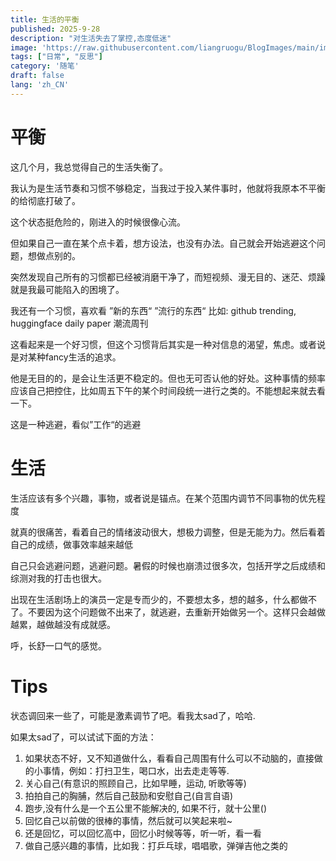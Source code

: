 ```yaml
---
title: 生活的平衡
published: 2025-9-28
description: "对生活失去了掌控,态度低迷"
image: 'https://raw.githubusercontent.com/liangruogu/BlogImages/main/img/%E3%80%90%E5%93%B2%E9%A3%8E%E5%A3%81%E7%BA%B8%E3%80%91%E5%9B%B4%E5%A2%99%E7%99%BD%E8%8A%B1-%E5%A4%9C%E7%A9%BA-%E6%99%A8%E6%9B%A6.png'
tags: ["日常", "反思"]
category: '随笔'
draft: false
lang: 'zh_CN'
---
```


# 平衡

这几个月，我总觉得自己的生活失衡了。

我认为是生活节奏和习惯不够稳定，当我过于投入某件事时，他就将我原本不平衡的给彻底打破了。

这个状态挺危险的，刚进入的时候很像心流。

但如果自己一直在某个点卡着，想方设法，也没有办法。自己就会开始逃避这个问题，想做点别的。

突然发现自己所有的习惯都已经被消磨干净了，而短视频、漫无目的、迷茫、烦躁就是我最可能陷入的困境了。

我还有一个习惯，喜欢看 ”新的东西“ ”流行的东西“ 比如: github trending, huggingface daily paper 潮流周刊

这看起来是一个好习惯，但这个习惯背后其实是一种对信息的渴望，焦虑。或者说是对某种fancy生活的追求。

他是无目的的，是会让生活更不稳定的。但也无可否认他的好处。这种事情的频率应该自己把控住，比如周五下午的某个时间段统一进行之类的。不能想起来就去看一下。

这是一种逃避，看似”工作“的逃避



# 生活

生活应该有多个兴趣，事物，或者说是锚点。在某个范围内调节不同事物的优先程度



就真的很痛苦，看着自己的情绪波动很大，想极力调整，但是无能为力。然后看着自己的成绩，做事效率越来越低

自己只会逃避问题，逃避问题。暑假的时候也崩溃过很多次，包括开学之后成绩和综测对我的打击也很大。



出现在生活剧场上的演员一定是专而少的，不要想太多，想的越多，什么都做不了。不要因为这个问题做不出来了，就逃避，去重新开始做另一个。这样只会越做越累，越做越没有成就感。



呼，长舒一口气的感觉。

# Tips
状态调回来一些了，可能是激素调节了吧。看我太sad了，哈哈.

如果太sad了，可以试试下面的方法：
1. 如果状态不好，又不知道做什么，看看自己周围有什么可以不动脑的，直接做的小事情，例如：打扫卫生，喝口水，出去走走等等.
2. 关心自己(有意识的照顾自己，比如早睡，运动, 听歌等等)
3. 拍拍自己的胸脯，然后自己鼓励和安慰自己(自言自语)
4. 跑步,没有什么是一个五公里不能解决的, 如果不行，就十公里()
5. 回忆自己以前做的很棒的事情，然后就可以笑起来啦~
6. 还是回忆，可以回忆高中，回忆小时候等等，听一听，看一看
7. 做自己感兴趣的事情，比如我：打乒乓球，唱唱歌，弹弹吉他之类的
